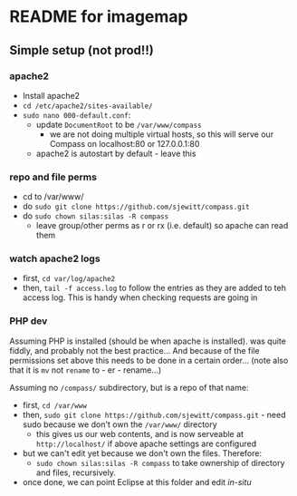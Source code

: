 # README for imagemap

## Simple setup (not prod!!)
 
### apache2

 - Install apache2
 - `cd /etc/apache2/sites-available/`
 - `sudo nano 000-default.conf`:
   - update `DocumentRoot` to be `/var/www/compass`
     - we are not doing multiple virtual hosts, so this will serve our Compass on localhost:80 or 127.0.0.1:80
   - apache2 is autostart by default - leave this 
     
### repo and file perms
 - cd to /var/www/
 - do `sudo git clone https://github.com/sjewitt/compass.git`
 - do `sudo chown silas:silas -R compass`
   - leave group/other perms as r or rx (i.e. default) so apache can read them

### watch apache2 logs
 
 - first, `cd var/log/apache2`
 - then, `tail -f access.log` to follow the entries as they are added to teh access log. This is handy when checking requests are going in
 
### PHP dev

Assuming PHP is installed (should be when apache is installed). was quite fiddly, and probably not the best practice... 
And because of the file permissions set above this needs to be done in a certain order...
(note also that it is `mv` not `rename` to - er - rename...)

Assuming no `/compass/` subdirectory, but is a repo of that name:
 
 - first, `cd /var/www` 
 - then, `sudo git clone https://github.com/sjewitt/compass.git` - need sudo because we don't own the `/var/www/` directory
   - this gives us our web contents, and is now serveable at `http://localhost/` if above apache settings are configured
 - but we can't edit yet because we don't own the files. Therefore:
   - `sudo chown silas:silas -R compass` to take ownership of directory and files, recursively.
 - once done, we can point Eclipse at this folder and edit _in-situ_
 
 